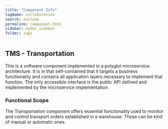 ```yaml
---
title: "Component Info"
tagName: collaboration
search: exclude
permalink: component.html
sidebar: mydoc_sidebar
folder: tags
---
```

## TMS - Transportation

This is a software component implemented in a polyglot microservice architecture. It is in that self-contained that 
it targets a business functionality and contains all application layers necessary to implement that function. The
only accessible interface is the public API defined and implemented by the microservice implementation.

### Functional Scope

The Transportation component offers essential functionality used to monitor and control transport orders established
in a warehouse. Those can be kind of manual or automatic ones.